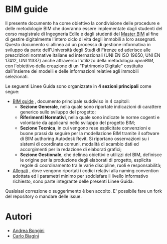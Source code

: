 # BIM guide
Il presente documento ha come obiettivo la condivisione delle procedure e delle metodologie BIM che dovranno essere implementate dagli studenti del corso magistrale di Ingegneria Edile e dagli studenti del [Master BIM](https://www.lbimunifi.it/) al fine di gestire digitalmente l'intero ciclo di vita degli immobili a loro assegnati. Questo documento si allinea ad un processo di gestione informativa in sviluppo da parte dell'Università degli Studi di Firenze ed aderisce alle prescrizioni normative italiane ed internazionali (UNI EN ISO 19650, UNI EN 17412, UNI 11337) anche attraverso l'utilizzo della metodologia *openBIM*, con l'obiettivo della creazione di un "Patrimonio Digitale" costituito dall'insieme dei modelli e delle informazioni relative agli immobili selezionati.

Le seguenti Linee Guida sono organizzate in **4 sezioni principali** come segue:

- [BIM guide](BIMguide_it.md) , documento principale suddiviso in 4 capitoli:
	- **Sezione Generale**, nella quale sono riportate indicazioni di carattere generico sullo sviluppo del progetto;
	- **Riferimenti Normativi**, nella quale sono indicate le norme cogenti e volontarie da applicarsi nello sviluppo del progetto BIM;
	- **Sezione Tecnica**, in cui vengono rese esplicitate convenzioni e buone prassi da seguire per la modellazione BIM tramite il software di BIM authoring Autodesk Revit. Si riportano osservazioni su i sistemi di coordinate comuni, modalità di scambio dati ed accorgimenti per la redazione di elaborati grafici;
	- **Sezione Gestionale**, che delinea obiettivi e utilizzi del BIM, definisce le origine per la produzione degli elaborati di progetto, esplicita regole di coordinamento tra le varie discipline, ruoli e responsabilità;
- [Allegati](BIMguide-Allegati.md) , dove vengono riportati i codici relativi alla naming convention adottata ed i parametri minimo per soddisfare il livello informativo richiesto, sono parte integrante delle presenti Linee Guida.

Qualsiasi correzione o suggerimento è ben accolto. E' possibile fare un fork del repository o mandare delle issue.

# Autori
* [Andrea Bongini](andrea.bongini@unifi.it)
* [Carlo Biagini](carlo.biagini@unifi.it)

